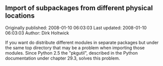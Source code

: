 ## Import of subpackages from different physical locations 
Originally published: 2008-01-10 06:03:03 
Last updated: 2008-01-10 06:03:03 
Author: Dirk Holtwick 
 
If you want do distribute different modules in separate packages but under the same top directory that may be a problem when importing those modules. Since Python 2.5 the "pkgutil", described in the Python documentation under chapter 29.3, solves this problem.